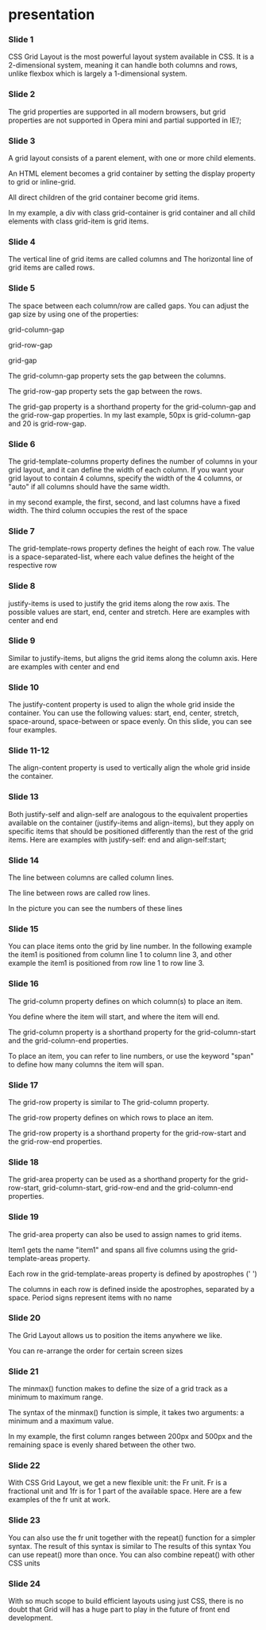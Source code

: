 # presentation

### Slide 1

CSS Grid Layout is the most powerful layout system available in CSS. It is a 2-dimensional system, meaning it can handle both columns and rows, unlike flexbox which is largely a 1-dimensional system.

### Slide 2

The grid properties are supported in all modern browsers, but grid properties are not supported in Opera mini and partial supported in IE’/;

### Slide 3

A grid layout consists of a parent element, with one or more child elements.

An HTML element becomes a grid container by setting the display property to grid or inline-grid.

All direct children of the grid container become grid items.

In my example, a div with class grid-container is grid container and all child elements with class grid-item is grid items.

### Slide 4

The vertical line of grid items are called columns and The horizontal line of grid items are called rows.

### Slide 5

The space between each column/row are called gaps. You can adjust the gap size by using one of the properties:

grid-column-gap

grid-row-gap

grid-gap

The grid-column-gap property sets the gap between the columns.

The grid-row-gap property sets the gap between the rows.

The grid-gap property is a shorthand property for the grid-column-gap and the grid-row-gap properties. In my last example, 50px is grid-column-gap and 20 is grid-row-gap.

### Slide 6

The grid-template-columns property defines the number of columns in your grid layout, and it can define the width of each column. If you want your grid layout to contain 4 columns, specify the width of the 4 columns, or "auto" if all columns should have the same width.

in my second example, the first, second, and last columns have a fixed width. The third column occupies the rest of the space

### Slide 7

The grid-template-rows property defines the height of each row. The value is a space-separated-list, where each value defines the height of the respective row

### Slide 8

justify-items is used to justify the grid items along the row axis. The possible values are start, end, center and stretch. Here are examples with center and end

### Slide 9

Similar to justify-items, but aligns the grid items along the column axis. Here are examples with center and end

### Slide 10

The justify-content property is used to align the whole grid inside the container. You can use the following values: start, end, center, stretch, space-around, space-between or space evenly. On this slide, you can see four examples.

### Slide 11-12

The align-content property is used to vertically align the whole grid inside the container.

### Slide 13

Both justify-self and align-self are analogous to the equivalent properties available on the container (justify-items and align-items), but they apply on specific items that should be positioned differently than the rest of the grid items. Here are examples with justify-self: end and align-self:start;

### Slide 14

The line between columns are called column lines.

The line between rows are called row lines.

In the picture you can see the numbers of these lines

### Slide 15

You can place items onto the grid by line number. In the following example the item1 is positioned from column line 1 to column line 3, and other example the item1 is positioned from row line 1 to row line 3.

### Slide 16

The grid-column property defines on which column(s) to place an item.

You define where the item will start, and where the item will end.

The grid-column property is a shorthand property for the grid-column-start and the grid-column-end properties.

To place an item, you can refer to line numbers, or use the keyword "span" to define how many columns the item will span.

### Slide 17

The grid-row property is similar to The grid-column property.

The grid-row property defines on which rows to place an item.

The grid-row property is a shorthand property for the grid-row-start and the grid-row-end properties.

### Slide 18

The grid-area property can be used as a shorthand property for the grid-row-start, grid-column-start, grid-row-end and the grid-column-end properties.

### Slide 19

The grid-area property can also be used to assign names to grid items.

Item1 gets the name "item1" and spans all five columns using the grid-template-areas property.

Each row in the grid-template-areas property is defined by apostrophes (' ')

The columns in each row is defined inside the apostrophes, separated by a space. Period signs represent items with no name

### Slide 20

The Grid Layout allows us to position the items anywhere we like.

You can re-arrange the order for certain screen sizes

### Slide 21

The minmax() function makes to define the size of a grid track as a minimum to maximum range.

The syntax of the minmax() function is simple, it takes two arguments: a minimum and a maximum value.

In my example, the first column ranges between 200px and 500px and the remaining space is evenly shared between the other two.

### Slide 22

With CSS Grid Layout, we get a new flexible unit: the Fr unit. Fr is a fractional unit and 1fr is for 1 part of the available space. Here are a few examples of the fr unit at work.

### Slide 23

You can also use the fr unit together with the repeat() function for a simpler syntax. The result of this syntax is similar to The results of this syntax You can use repeat() more than once. You can also combine repeat() with other CSS units

### Slide 24

With so much scope to build efficient layouts using just CSS, there is no doubt that Grid will has a huge part to play in the future of front end development.

